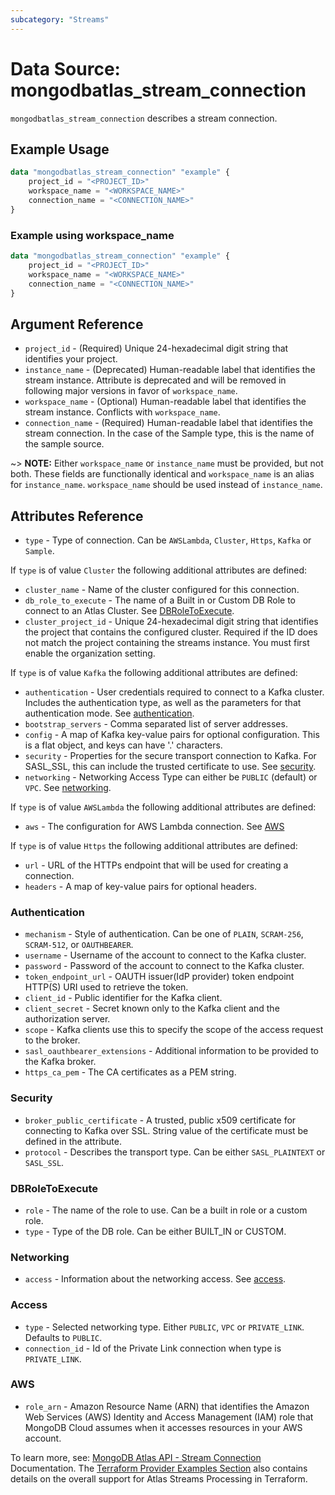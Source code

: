 ```yaml
---
subcategory: "Streams"
---
```


# Data Source: mongodbatlas_stream_connection

`mongodbatlas_stream_connection` describes a stream connection.

## Example Usage

```terraform
data "mongodbatlas_stream_connection" "example" {
    project_id = "<PROJECT_ID>"
    workspace_name = "<WORKSPACE_NAME>"
    connection_name = "<CONNECTION_NAME>"
}
```

### Example using workspace_name

```terraform
data "mongodbatlas_stream_connection" "example" {
    project_id = "<PROJECT_ID>"
    workspace_name = "<WORKSPACE_NAME>"
    connection_name = "<CONNECTION_NAME>"
}
```

## Argument Reference

* `project_id` - (Required) Unique 24-hexadecimal digit string that identifies your project.
* `instance_name` - (Deprecated) Human-readable label that identifies the stream instance. Attribute is deprecated and will be removed in following major versions in favor of `workspace_name`.
* `workspace_name` - (Optional) Human-readable label that identifies the stream instance. Conflicts with `workspace_name`.
* `connection_name` - (Required) Human-readable label that identifies the stream connection. In the case of the Sample type, this is the name of the sample source.

~> **NOTE:** Either `workspace_name` or `instance_name` must be provided, but not both. These fields are functionally identical and `workspace_name` is an alias for `instance_name`. `workspace_name` should be used instead of `instance_name`.

## Attributes Reference

* `type` - Type of connection. Can be `AWSLambda`, `Cluster`, `Https`, `Kafka` or `Sample`.

If `type` is of value `Cluster` the following additional attributes are defined:
* `cluster_name` - Name of the cluster configured for this connection.
* `db_role_to_execute` - The name of a Built in or Custom DB Role to connect to an Atlas Cluster. See [DBRoleToExecute](#DBRoleToExecute).
* `cluster_project_id` - Unique 24-hexadecimal digit string that identifies the project that contains the configured cluster. Required if the ID does not match the project containing the streams instance. You must first enable the organization setting.

If `type` is of value `Kafka` the following additional attributes are defined:
* `authentication` - User credentials required to connect to a Kafka cluster. Includes the authentication type, as well as the parameters for that authentication mode. See [authentication](#authentication).
* `bootstrap_servers` - Comma separated list of server addresses.
* `config` - A map of Kafka key-value pairs for optional configuration. This is a flat object, and keys can have '.' characters.
* `security` - Properties for the secure transport connection to Kafka. For SASL_SSL, this can include the trusted certificate to use. See [security](#security).
* `networking` - Networking Access Type can either be `PUBLIC` (default) or `VPC`. See [networking](#networking).

If `type` is of value `AWSLambda` the following additional attributes are defined:
* `aws` - The configuration for AWS Lambda connection. See [AWS](#AWS)

If `type` is of value `Https` the following additional attributes are defined:
* `url` - URL of the HTTPs endpoint that will be used for creating a connection.
* `headers` - A map of key-value pairs for optional headers.

### Authentication

* `mechanism` - Style of authentication. Can be one of `PLAIN`, `SCRAM-256`, `SCRAM-512`, or `OAUTHBEARER`.
* `username` - Username of the account to connect to the Kafka cluster.
* `password` - Password of the account to connect to the Kafka cluster.
* `token_endpoint_url` -  OAUTH issuer(IdP provider) token endpoint HTTP(S) URI used to retrieve the token.
* `client_id` - Public identifier for the Kafka client.
* `client_secret` - Secret known only to the Kafka client and the authorization server.
* `scope` - Kafka clients use this to specify the scope of the access request to the broker.
* `sasl_oauthbearer_extensions` - Additional information to be provided to the Kafka broker.
* `https_ca_pem` - The CA certificates as a PEM string.

### Security

* `broker_public_certificate` - A trusted, public x509 certificate for connecting to Kafka over SSL. String value of the certificate must be defined in the attribute.
* `protocol` - Describes the transport type. Can be either `SASL_PLAINTEXT` or `SASL_SSL`.

### DBRoleToExecute

* `role` - The name of the role to use. Can be a built in role or a custom role.
* `type` - Type of the DB role. Can be either BUILT_IN or CUSTOM.

### Networking
* `access` - Information about the networking access. See [access](#access).

### Access
* `type` - Selected networking type. Either `PUBLIC`, `VPC` or `PRIVATE_LINK`. Defaults to `PUBLIC`.
* `connection_id` - Id of the Private Link connection when type is `PRIVATE_LINK`.

### AWS
* `role_arn` - Amazon Resource Name (ARN) that identifies the Amazon Web Services (AWS) Identity and Access Management (IAM) role that MongoDB Cloud assumes when it accesses resources in your AWS account. 

To learn more, see: [MongoDB Atlas API - Stream Connection](https://www.mongodb.com/docs/atlas/reference/api-resources-spec/#tag/Streams/operation/getStreamConnection) Documentation.
The [Terraform Provider Examples Section](https://github.com/mongodb/terraform-provider-mongodbatlas/blob/master/examples/mongodbatlas_stream_instance/atlas-streams-user-journey.md) also contains details on the overall support for Atlas Streams Processing in Terraform.
